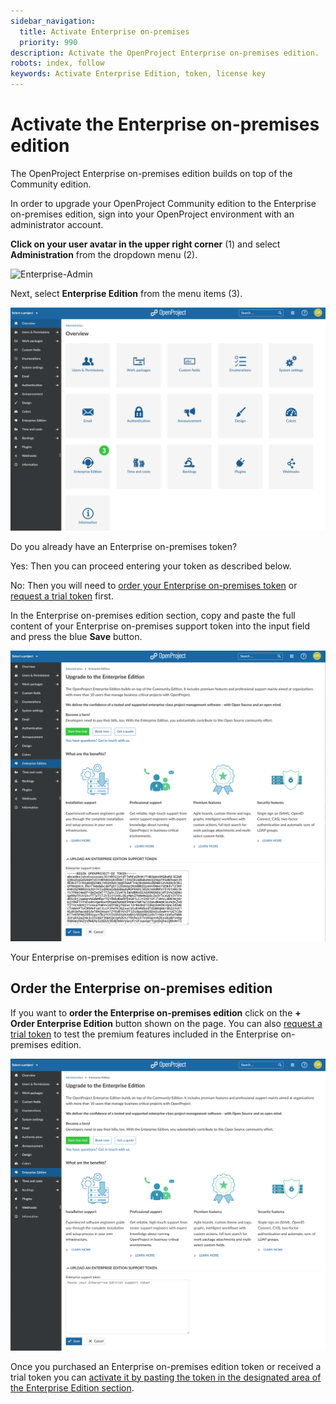 ```yaml
---
sidebar_navigation:
  title: Activate Enterprise on-premises
  priority: 990
description: Activate the OpenProject Enterprise on-premises edition.
robots: index, follow
keywords: Activate Enterprise Edition, token, license key
---
```

# Activate the Enterprise on-premises edition

The OpenProject Enterprise on-premises edition builds on top of the Community edition.

In order to upgrade your OpenProject Community edition to the Enterprise on-premises edition, sign into your OpenProject environment with an administrator account.

**Click on your user avatar in the upper right corner** (1) and select **Administration** from the dropdown menu (2). 

![Enterprise-Admin](Enterprise-Admin.png)

Next, select **Enterprise Edition** from the menu items (3).

![enterprise-select-menu](image-20210120113056133.png)



Do you already have an Enterprise on-premises token?

Yes: Then you can proceed entering your token as described below.

No: Then you will need to [order your Enterprise on-premises token](#order-the-enterprise-on-premises-edition) or [request a trial token](../enterprise-trial) first.

In the Enterprise on-premises edition section, copy and paste the full content of your Enterprise on-premises support token into the input field and press the blue **Save** button.

![insert-enterprise-on-premises-token](activate-enterprise-on-premises-token.png)

Your Enterprise on-premises edition is now active.

## Order the Enterprise on-premises edition

If you want to **order the Enterprise on-premises edition** click on the **+ Order Enterprise Edition** button shown on the page. You can also [request a trial token](../enterprise-trial) to test the premium features included in the Enterprise on-premises edition.

![Order-Enterprise-on-premises](Upgrade-to-Enterprise-on-premises.png)



Once you purchased an Enterprise on-premises edition token or received a trial token you can [activate it by pasting the token in the designated area of the Enterprise Edition section](#activate-the-enterprise-edition).

